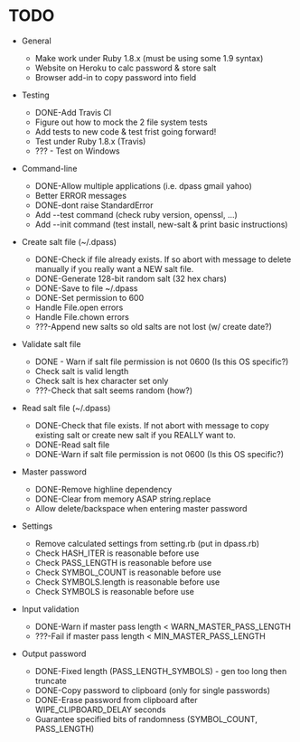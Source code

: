 # TODO


* General
  * Make work under Ruby 1.8.x (must be using some 1.9 syntax)
  * Website on Heroku to calc password & store salt
  * Browser add-in to copy password into field


* Testing
  * DONE-Add Travis CI
  * Figure out how to mock the 2 file system tests
  * Add tests to new code & test frist going forward!
  * Test under Ruby 1.8.x (Travis)
  * ??? - Test on Windows


* Command-line
  * DONE-Allow multiple applications (i.e. dpass gmail yahoo)
  * Better ERROR messages
  * DONE-dont raise StandardError
  * Add --test command (check ruby version, openssl, ...)
  * Add --init command (test install, new-salt & print basic instructions)


* Create salt file (~/.dpass)
  * DONE-Check if file already exists. If so abort with message to delete manually if you really want a NEW salt file.
  * DONE-Generate 128-bit random salt (32 hex chars)
  * DONE-Save to file ~/.dpass
  * DONE-Set permission to 600
  * Handle File.open errors
  * Handle File.chown errors
  * ???-Append new salts so old salts are not lost (w/ create date?)


* Validate salt file
  * DONE - Warn if salt file permission is not 0600 (Is this OS specific?)
  * Check salt is valid length
  * Check salt is hex character set only
  * ???-Check that salt seems random (how?)

* Read salt file (~/.dpass)
  * DONE-Check that file exists. If not abort with message to copy existing salt or create new salt if you REALLY want to.
  * DONE-Read salt file
  * DONE-Warn if salt file permission is not 0600 (Is this OS specific?)

* Master password
  * DONE-Remove highline dependency
  * DONE-Clear from memory ASAP string.replace
  * Allow delete/backspace when entering master password

* Settings
  * Remove calculated settings from setting.rb (put in dpass.rb)
  * Check HASH_ITER is reasonable before use
  * Check PASS_LENGTH is reasonable before use
  * Check SYMBOL_COUNT is reasonable before use
  * Check SYMBOLS.length is reasonable before use
  * Check SYMBOLS is reasonable before use

* Input validation
  * DONE-Warn if master pass length < WARN_MASTER_PASS_LENGTH
  * ???-Fail if master pass length < MIN_MASTER_PASS_LENGTH

* Output password
  * DONE-Fixed length (PASS_LENGTH_SYMBOLS) - gen too long then truncate
  * DONE-Copy password to clipboard (only for single passwords)
  * DONE-Erase password from clipboard after WIPE_CLIPBOARD_DELAY seconds
  * Guarantee specified bits of randomness (SYMBOL_COUNT, PASS_LENGTH)

